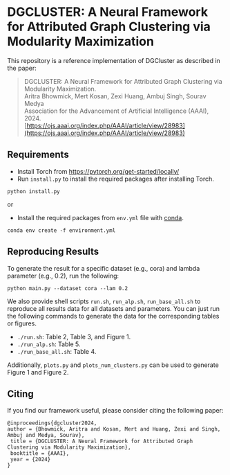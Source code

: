 # DGCLUSTER: A Neural Framework for Attributed Graph Clustering via Modularity Maximization

This repository is a reference implementation of DGCluster as described in the paper:
<br/>
> DGCLUSTER: A Neural Framework for Attributed Graph Clustering via Modularity Maximization.<br>
> Aritra Bhowmick, Mert Kosan, Zexi Huang, Ambuj Singh, Sourav Medya<br>
> Association for the Advancement of Artificial Intelligence (AAAI), 2024.<br>
> [https://ojs.aaai.org/index.php/AAAI/article/view/28983](https://ojs.aaai.org/index.php/AAAI/article/view/28983)

## Requirements

- Install Torch from https://pytorch.org/get-started/locally/
- Run `install.py` to install the required packages after installing Torch.

```setup
python install.py
```

or

- Install the required packages from `env.yml` file with [conda](https://conda.io/projects/conda/en/latest/user-guide/install/index.html).

```setup
conda env create -f environment.yml
```

## Reproducing Results

To generate the result for a specific dataset (e.g., cora) and lambda parameter (e.g., 0.2), run the following:

```train
python main.py --dataset cora --lam 0.2
```

We also provide shell scripts `run.sh`, `run_alp.sh`, `run_base_all.sh` to reproduce all results data for all datasets and parameters. You can just run the following commands to generate the data for the corresponding tables or figures.

- `./run.sh`: Table 2, Table 3, and Figure 1.
- `./run_alp.sh`: Table 5.
- `./run_base_all.sh`: Table 4.

Additionally, `plots.py` and `plots_num_clusters.py` can be used to generate Figure 1 and Figure 2.

## Citing
If you find our framework useful, please consider citing the following paper:

	@inproceedings{dgcluster2024,
	author = {Bhowmick, Aritra and Kosan, Mert and Huang, Zexi and Singh, Ambuj and Medya, Sourav},
	 title = {DGCLUSTER: A Neural Framework for Attributed Graph Clustering via Modularity Maximization},
	 booktitle = {AAAI},
	 year = {2024}
	}
 
